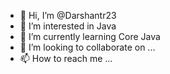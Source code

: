 - 👋 Hi, I’m @Darshantr23
- 👀 I’m interested in Java
- 🌱 I’m currently learning Core Java
- 💞️ I’m looking to collaborate on ...
- 📫 How to reach me ...

<!---
Darshantr23/Darshantr23 is a ✨ special ✨ repository because its `README.md` (this file) appears on your GitHub profile.
You can click the Preview link to take a look at your changes.
--->
